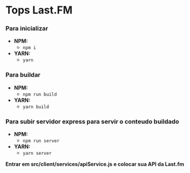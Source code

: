 # Tops Last.FM

### Para inicializar

- **NPM:**
  - `npm i`
- **YARN:**
  - `yarn`

### Para buildar

- **NPM:**
  - `npm run build`
- **YARN:**
  - `yarn build`

### Para subir servidor express para servir o conteudo buildado

- **NPM:**
  - `npm run server`
- **YARN:**
  - `yarn server`

**Entrar em src/client/services/apiService.js e colocar sua API da Last.fm**

